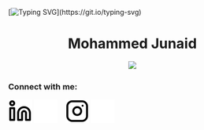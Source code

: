 [![Typing SVG](https://readme-typing-svg.demolab.com?font=Fira+Code&duration=1500&pause=2500&multiline=true&width=500&height=170&lines=nc+-lvnp+1337;listening+on+%5Bany%5D+1337...;connect+to+%5Bmumbojumbo198%5D+profile;%24+script+%2Fdev%2Fnull+-c+bash;mumbojumbo198%40profile%3A~%24+.%2Fexploit;..............................)](https://git.io/typing-svg)



<h1 align="center">Mohammed Junaid</h1>
<p align="center">

  
  
<p align="center">
  <img src="https://readme-typing-svg.demolab.com?font=Fira+Code&pause=1000&color=F79574&center=true&width=435&lines=AI%2FML+Developer;UI%2FUX+Designer+;Always+learning+new+things">
</p>



### Connect with me:

[![website](./img/linkedin-light.svg)](https://www.linkedin.com/in/junaid-mohammed-03928018a/#gh-light-mode-only)
[![website](./img/linkedin-dark.svg)](https://www.linkedin.com/in/junaid-mohammed-03928018a/#gh-dark-mode-only)
&nbsp;&nbsp;
[![website](./img/instagram-light.svg)](https://www.instagram.com/alwaysbekinderthanyoufeel_#gh-light-mode-only)
[![website](./img/instagram-dark.svg)](https://www.instagram.com/alwaysbekinderthanyoufeel_#gh-dark-mode-only)
